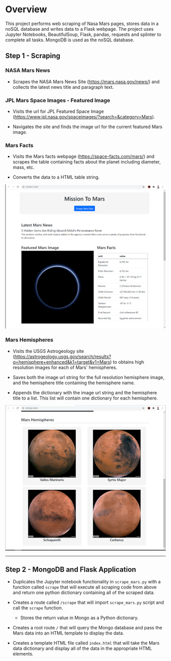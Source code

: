 # Overview
This project performs web scraping of Nasa Mars pages, stores data in a noSQL database and writes data to a Flask webpage. The project uses Jupyter Notebooks, BeautifulSoup, Flask, pandas, requests and splinter to complete all tasks. MongoDB is used as the noSQL database.

## Step 1 - Scraping

### NASA Mars News

* Scrapes the NASA Mars News Site (https://mars.nasa.gov/news/) and collects the latest news title and paragraph text. 

### JPL Mars Space Images - Featured Image

* Visits the url for JPL Featured Space Image (https://www.jpl.nasa.gov/spaceimages/?search=&category=Mars).

* Navigates the site and finds the image url for the current featured Mars image.

### Mars Facts

* Visits the Mars facts webpage (https://space-facts.com/mars/) and scrapes the table containing facts about the planet including diameter, mass, etc.

* Converts the data to a HTML table string.

![](webCapture1.png)

### Mars Hemispheres

* Visits the USGS Astrogeology site (https://astrogeology.usgs.gov/search/results?q=hemisphere+enhanced&k1=target&v1=Mars) to obtains high resolution images for each of Mars' hemispheres.

* Saves both the image url string for the full resolution hemisphere image, and the hemisphere title containing the hemisphere name.

* Appends the dictionary with the image url string and the hemisphere title to a list. This list will contain one dictionary for each hemisphere.

![](webCapture2.png)
- - -

## Step 2 - MongoDB and Flask Application

* Duplicates the Jupyter notebook functionality in `scrape_mars.py` with a function called `scrape` that will execute all scraping code from above and return one python dictionary containing all of the scraped data.

* Creates a route called `/scrape` that will import `scrape_mars.py` script and call the `scrape` function.

  * Stores the return value in Mongo as a Python dictionary.

* Creates a root route `/` that will query the Mongo database and pass the Mars data into an HTML template to display the data.

* Creates a template HTML file called `index.html` that will take the Mars data dictionary and display all of the data in the appropriate HTML elements.
